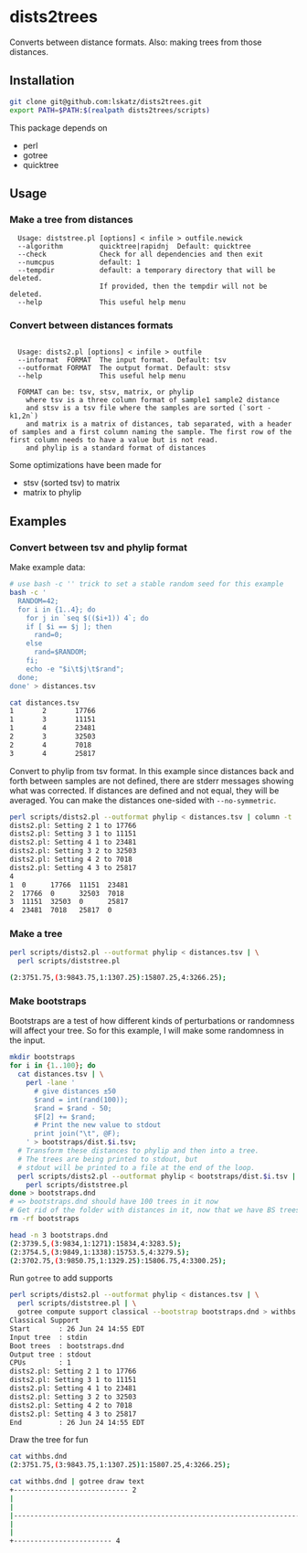 # dists2trees

Converts between distance formats. Also: making trees from those distances.

## Installation

```bash
git clone git@github.com:lskatz/dists2trees.git
export PATH=$PATH:$(realpath dists2trees/scripts)
```

This package depends on

* perl
* gotree
* quicktree

## Usage

### Make a tree from distances

```text
  Usage: diststree.pl [options] < infile > outfile.newick
  --algorithm         quicktree|rapidnj  Default: quicktree
  --check             Check for all dependencies and then exit
  --numcpus           default: 1
  --tempdir           default: a temporary directory that will be deleted.
                      If provided, then the tempdir will not be deleted.
  --help              This useful help menu
```

### Convert between distances formats

```text

  Usage: dists2.pl [options] < infile > outfile
  --informat  FORMAT  The input format.  Default: tsv
  --outformat FORMAT  The output format. Default: stsv
  --help              This useful help menu

  FORMAT can be: tsv, stsv, matrix, or phylip
    where tsv is a three column format of sample1 sample2 distance
    and stsv is a tsv file where the samples are sorted (`sort -k1,2n`)
    and matrix is a matrix of distances, tab separated, with a header of samples and a first column naming the sample. The first row of the first column needs to have a value but is not read.
    and phylip is a standard format of distances
```

Some optimizations have been made for

* stsv (sorted tsv) to matrix
* matrix to phylip

## Examples

### Convert between tsv and phylip format

Make example data:

```bash
# use bash -c '' trick to set a stable random seed for this example
bash -c '
  RANDOM=42; 
  for i in {1..4}; do 
    for j in `seq $(($i+1)) 4`; do 
    if [ $i == $j ]; then 
      rand=0; 
    else 
      rand=$RANDOM; 
    fi; 
    echo -e "$i\t$j\t$rand"; 
  done; 
done' > distances.tsv

cat distances.tsv
1       2       17766
1       3       11151
1       4       23481
2       3       32503
2       4       7018
3       4       25817
```

Convert to phylip from tsv format.
In this example since distances back and forth between samples are not defined,
there are stderr messages showing what was corrected.
If distances are defined and not equal, they will be averaged.
You can make the distances one-sided with `--no-symmetric`.

```bash
perl scripts/dists2.pl --outformat phylip < distances.tsv | column -t
dists2.pl: Setting 2 1 to 17766
dists2.pl: Setting 3 1 to 11151
dists2.pl: Setting 4 1 to 23481
dists2.pl: Setting 3 2 to 32503
dists2.pl: Setting 4 2 to 7018
dists2.pl: Setting 4 3 to 25817
4
1  0      17766  11151  23481
2  17766  0      32503  7018
3  11151  32503  0      25817
4  23481  7018   25817  0
```

### Make a tree

```bash
perl scripts/dists2.pl --outformat phylip < distances.tsv | \
  perl scripts/diststree.pl 

(2:3751.75,(3:9843.75,1:1307.25):15807.25,4:3266.25);
```

### Make bootstraps

Bootstraps are a test of how different kinds of perturbations or randomness will affect your tree.
So for this example, I will make some randomness in the input.

```bash
mkdir bootstraps
for i in {1..100}; do
  cat distances.tsv | \
    perl -lane '
      # give distances ±50
      $rand = int(rand(100)); 
      $rand = $rand - 50;  
      $F[2] += $rand; 
      # Print the new value to stdout
      print join("\t", @F);
    ' > bootstraps/dist.$i.tsv; 
  # Transform these distances to phylip and then into a tree.
  # The trees are being printed to stdout, but
  # stdout will be printed to a file at the end of the loop.
  perl scripts/dists2.pl --outformat phylip < bootstraps/dist.$i.tsv | \
    perl scripts/diststree.pl 
done > bootstraps.dnd
# => bootstraps.dnd should have 100 trees in it now
# Get rid of the folder with distances in it, now that we have BS trees
rm -rf bootstraps

head -n 3 bootstraps.dnd 
(2:3739.5,(3:9834,1:1271):15834,4:3283.5);
(2:3754.5,(3:9849,1:1338):15753.5,4:3279.5);
(2:3702.75,(3:9850.75,1:1329.25):15806.75,4:3300.25);
```

Run `gotree` to add supports

```bash
perl scripts/dists2.pl --outformat phylip < distances.tsv | \
  perl scripts/diststree.pl | \
  gotree compute support classical --bootstrap bootstraps.dnd > withbs.dnd
Classical Support
Start       : 26 Jun 24 14:55 EDT
Input tree  : stdin
Boot trees  : bootstraps.dnd
Output tree : stdout
CPUs        : 1
dists2.pl: Setting 2 1 to 17766
dists2.pl: Setting 3 1 to 11151
dists2.pl: Setting 4 1 to 23481
dists2.pl: Setting 3 2 to 32503
dists2.pl: Setting 4 2 to 7018
dists2.pl: Setting 4 3 to 25817
End         : 26 Jun 24 14:55 EDT
```

Draw the tree for fun

```bash
cat withbs.dnd
(2:3751.75,(3:9843.75,1:1307.25)1:15807.25,4:3266.25);

cat withbs.dnd | gotree draw text
+---------------------------- 2                                                                                                                                                                                   
|                                                                                                                                                                                                                 
|                                                                                                                          +--------------------------------------------------------------------------- 3         
|--------------------------------------------------------------------------------------------------------------------------|                                                                                      
|                                                                                                                          +--------- 1                                                                           
|                                                                                                                                                                                                                 
+------------------------ 4             
```
